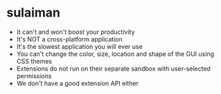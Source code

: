 # sulaiman

- It can't and won't boost your productivity
- It's NOT a cross-platform application
- It's the slowest application you will ever use
- You can't change the color, size, location and shape of the GUI using CSS themes
- Extensions do not run on their separate sandbox with user-selected permissions
- We don't have a good extension API either